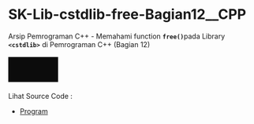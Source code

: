 # SK-Lib-cstdlib-free-Bagian12__CPP
Arsip Pemrograman C++ - Memahami function <code><b>free()</b></code>pada Library <code><b>&lt;cstdlib></b></code> di Pemrograman C++ (Bagian 12)<br><br>
<img src="https://github.com/RizkyKhapidsyah/SK-Lib-cstdlib-free-Bagian12__CPP/blob/master/SK-Lib-cstdlib-free-Bagian12__CPP/x64/result/001.JPG"><br><br>
Lihat Source Code : <br>
- <a href="https://github.com/RizkyKhapidsyah/SK-Lib-cstdlib-free-Bagian12__CPP/blob/master/SK-Lib-cstdlib-free-Bagian12__CPP/Source.cpp">Program</a>
